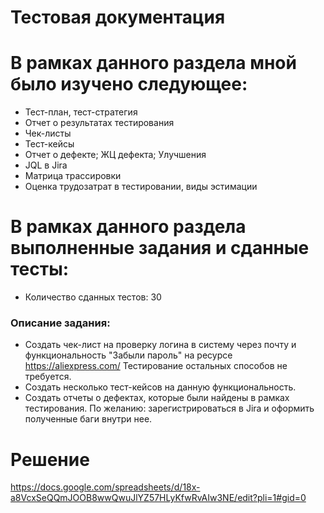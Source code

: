 # Тестовая документация
# В рамках данного раздела мной было изучено следующее:
- Тест-план, тест-стратегия
- Отчет о результатах тестирования
- Чек-листы
- Тест-кейсы
- Отчет о дефекте; ЖЦ дефекта; Улучшения
- JQL в Jira
- Матрица трассировки
- Оценка трудозатрат в тестировании, виды эстимации
# В рамках данного раздела выполненные задания и сданные тесты:
- Количество сданных тестов: 30
### Описание задания:
- Создать чек-лист на проверку логина в систему через почту и функциональность "Забыли пароль" на ресурсе https://aliexpress.com/ Тестирование остальных способов не требуется.
- Создать несколько тест-кейсов на данную функциональность.
- Создать отчеты о дефектах, которые были найдены в рамках тестирования.
 По желанию: зарегистрироваться в Jira и оформить полученные баги внутри нее.
# Решение
https://docs.google.com/spreadsheets/d/18x-a8VcxSeQQmJOOB8wwQwuJlYZ57HLyKfwRvAIw3NE/edit?pli=1#gid=0
